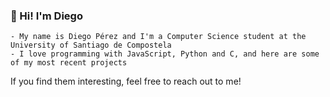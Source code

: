 ### 👋 Hi! I'm Diego
	- My name is Diego Pérez and I'm a Computer Science student at the University of Santiago de Compostela
	- I love programming with JavaScript, Python and C, and here are some of my most recent projects
If you find them interesting, feel free to reach out to me!
